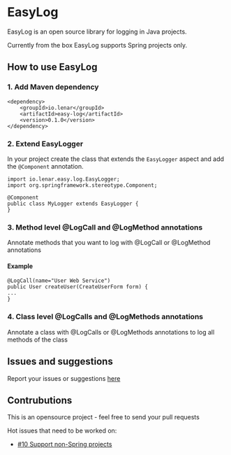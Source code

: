# EasyLog

EasyLog is an open source library for logging in Java projects.

Currently from the box EasyLog supports Spring projects only.

## How to use EasyLog

### 1. Add Maven dependency

```
<dependency>    
    <groupId>io.lenar</groupId>
    <artifactId>easy-log</artifactId>
    <version>0.1.0</version>
</dependency>
```

### 2. Extend EasyLogger

In your project create the class that extends the <code>EasyLogger</code> aspect and add the <code>@Component</code> annotation.

```
import io.lenar.easy.log.EasyLogger;
import org.springframework.stereotype.Component;

@Component
public class MyLogger extends EasyLogger {
}
```

### 3. Method level @LogCall and @LogMethod annotations 

Annotate methods that you want to log with @LogCall or @LogMethod annotations 
#### Example
```
@LogCall(name="User Web Service")
public User createUser(CreateUserForm form) {
...
}
```

### 4. Class level @LogCalls and @LogMethods annotations 

Annotate a class with @LogCalls or @LogMethods annotations to log all methods of the class 

## Issues and suggestions

Report your issues or suggestions [here](https://github.com/LenarBad/EasyLog/issues)

## Contrubutions

This is an opensource project - feel free to send your pull requests

Hot issues that need to be worked on:

 - [#10 Support non-Spring projects](https://github.com/LenarBad/EasyLog/issues/10)
